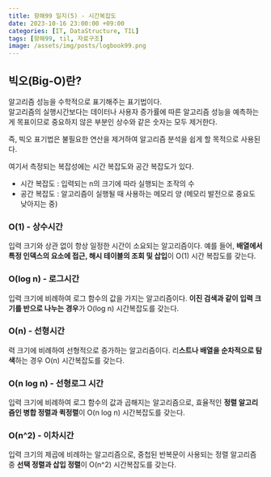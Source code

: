 ```yaml
---
title: 항해99 일지(5) - 시간복잡도
date: 2023-10-16 23:00:00 +09:00
categories: [IT, DataStructure, TIL]
tags: [항해99, til, 자료구조]
image: /assets/img/posts/logbook99.png
---
```


## 빅오(Big-O)란?
알고리즘 성능을 수학적으로 표기해주는 표기법이다.     
알고리즘의 실행시간보다는 데이터나 사용자 증가률에 따른 알고리즘 성능을 예측하는게 목표이므로 중요하지 않은 부분인 상수와 같은 숫자는 모두 제거한다.    
     
즉, 빅오 표기법은 불필요한 연산을 제거하여 알고리즘 분석을 쉽게 할 목적으로 사용된다.
     
여기서 측정되는 복잡성에는 시간 복잡도와 공간 복잡도가 있다.
+ 시간 복잡도 : 입력되는 n의 크기에 따라 실행되는 조작의 수
+ 공간 복잡도 : 알고리즘이 실행될 때 사용하는 메모리 양 (메모리 발전으로 중요도 낮아지는 중)
    
    
### O(1) - 상수시간
입력 크기와 상관 없이 항상 일정한 시간이 소요되는 알고리즘이다.
예를 들어, **배열에서 특정 인덱스의 요소에 접근, 해시 테이블의 조회 및 삽입**이 O(1) 시간 복잡도를 갖는다.
     
### O(log n) - 로그시간
입력 크기에 비례하여 로그 함수의 값을 가지는 알고리즘이다. **이진 검색과 같이 입력 크기를 반으로 나누는 경우**가 O(log n) 시간복잡도를 갖는다.
     
### O(n) - 선형시간
력 크기에 비례하여 선형적으로 증가하는 알고리즘이다. 리**스트나 배열을 순차적으로 탐색**하는 경우 O(n) 시간복잡도를 갖는다.
    
### O(n log n) - 선형로그 시간
입력 크기에 비례하여 로그 함수의 값과 곱해지는 알고리즘으로, 효율적인 **정렬 알고리즘인 병합 정렬과 퀵정렬**이 O(n log n) 시간복잡도를 갖는다.
    
### O(n^2) - 이차시간
입력 크기의 제곱에 비례하는 알고리즘으로, 중첩된 반복문이 사용되는 정렬 알고리즘 중 **선택 정렬과 삽입 정렬**이 O(n^2) 시간복잡도를 갖는다.


